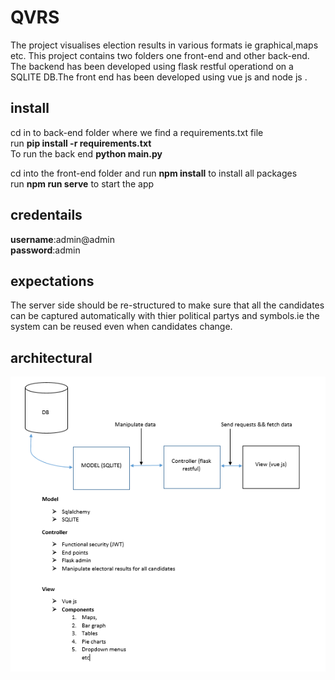 # QVRS
The project visualises election results in various formats ie graphical,maps etc. This project contains two folders one front-end and other back-end. The backend has been developed using flask restful operationd on a SQLITE DB.The front end has been developed using vue js and node js .
## install
cd in to back-end folder where we find a requirements.txt file <br/>
run **pip install -r requirements.txt**<br/>
To run the back end **python main.py**


cd into the front-end folder and run **npm install** to install all packages<br/>
run 
**npm run serve** to start the app

## credentails
**username**:admin@admin<br/>
**password**:admin

## expectations
The server side should be re-structured to make sure that all the candidates can be captured automatically with thier political partys and symbols.ie the system can be reused even when candidates change.

## architectural

![alt text](https://github.com/edgartutu/QVRS/blob/master/arc.PNG)





